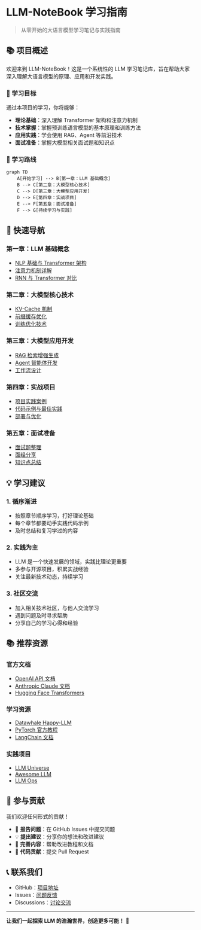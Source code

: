 # LLM-NoteBook 学习指南

> 从零开始的大语言模型学习笔记与实践指南

## 📚 项目概述

欢迎来到 LLM-NoteBook！这是一个系统性的 LLM 学习笔记库，旨在帮助大家深入理解大语言模型的原理、应用和开发实践。

### 🎯 学习目标

通过本项目的学习，你将能够：

- **理论基础**：深入理解 Transformer 架构和注意力机制
- **技术掌握**：掌握预训练语言模型的基本原理和训练方法
- **应用实践**：学会使用 RAG、Agent 等前沿技术
- **面试准备**：掌握大模型相关面试题和知识点

### 📖 学习路线

```mermaid
graph TD
    A[开始学习] --> B[第一章：LLM 基础概念]
    B --> C[第二章：大模型核心技术]
    C --> D[第三章：大模型应用开发]
    D --> E[第四章：实战项目]
    E --> F[第五章：面试准备]
    F --> G[持续学习与实践]
```

## 🚀 快速导航

### 第一章：LLM 基础概念
- [NLP 基础与 Transformer 架构](./chapter1/README.md)
- [注意力机制详解](./chapter1/attention-mechanism.md)
- [RNN 与 Transformer 对比](./chapter1/rnn-vs-transformer.md)

### 第二章：大模型核心技术
- [KV-Cache 机制](./chapter2/kv-cache.md)
- [前缀缓存优化](./chapter2/prefix-cache.md)
- [训练优化技术](./chapter2/training-optimization.md)

### 第三章：大模型应用开发
- [RAG 检索增强生成](./chapter3/rag-system.md)
- [Agent 智能体开发](./chapter3/agent-development.md)
- [工作流设计](./chapter3/workflow-design.md)

### 第四章：实战项目
- [项目实践案例](./chapter4/project-cases.md)
- [代码示例与最佳实践](./chapter4/code-examples.md)
- [部署与优化](./chapter4/deployment.md)

### 第五章：面试准备
- [面试题整理](./chapter5/interview-questions.md)
- [面经分享](./chapter5/interview-experience.md)
- [知识点总结](./chapter5/knowledge-summary.md)

## 💡 学习建议

### 1. 循序渐进
- 按照章节顺序学习，打好理论基础
- 每个章节都要动手实践代码示例
- 及时总结和复习学过的内容

### 2. 实践为主
- LLM 是一个快速发展的领域，实践比理论更重要
- 多参与开源项目，积累实战经验
- 关注最新技术动态，持续学习

### 3. 社区交流
- 加入相关技术社区，与他人交流学习
- 遇到问题及时寻求帮助
- 分享自己的学习心得和经验

## 📚 推荐资源

### 官方文档
- [OpenAI API 文档](https://platform.openai.com/docs)
- [Anthropic Claude 文档](https://docs.anthropic.com/)
- [Hugging Face Transformers](https://huggingface.co/docs/transformers)

### 学习资源
- [Datawhale Happy-LLM](https://datawhalechina.github.io/happy-llm/)
- [PyTorch 官方教程](https://pytorch.org/tutorials/)
- [LangChain 文档](https://python.langchain.com/)

### 实践项目
- [LLM Universe](https://github.com/datawhalechina/llm-universe)
- [Awesome LLM](https://github.com/Hannibal046/Awesome-LLM)
- [LLM Ops](https://github.com/tensorchord/Awesome-LLMOps)

## 🤝 参与贡献

我们欢迎任何形式的贡献！

- 🐛 **报告问题**：在 GitHub Issues 中提交问题
- 💡 **提出建议**：分享你的想法和改进建议
- 📝 **完善内容**：帮助改进教程和文档
- 🔧 **代码贡献**：提交 Pull Request

## 📞 联系我们

- GitHub：[项目地址](https://github.com/your-username/LLM-NoteBook)
- Issues：[问题反馈](https://github.com/your-username/LLM-NoteBook/issues)
- Discussions：[讨论交流](https://github.com/your-username/LLM-NoteBook/discussions)

---

**让我们一起探索 LLM 的浩瀚世界，创造更多可能！** 🚀 